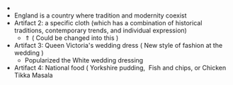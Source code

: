 -
- England is a country where tradition and modernity coexist
- Artifact 2: a specific cloth (which has a combination of historical traditions, contemporary trends, and individual expression)
	- ⇑ ( Could be changed into this )
- Artifact 3: Queen Victoria's wedding dress ( New style of fashion at the wedding )
	- Popularized the White wedding dressing
- Artifact 4: National food ( Yorkshire pudding,  Fish and chips, or Chicken Tikka Masala